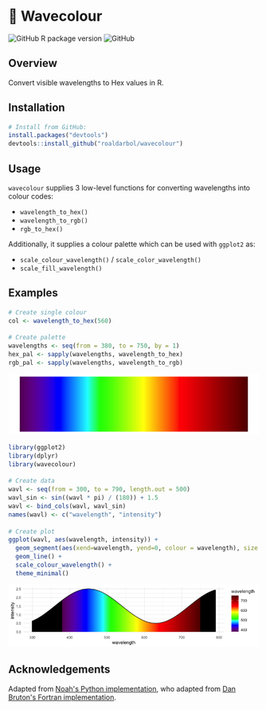 # 🌈 Wavecolour
![GitHub R package version](https://img.shields.io/github/r-package/v/roaldarbol/wavecolour)
![GitHub](https://img.shields.io/github/license/roaldarbol/wavecolour?color=blue&label=License)

## Overview
Convert visible wavelengths to Hex values in R.

## Installation
```r
# Install from GitHub:
install.packages("devtools")
devtools::install_github("roaldarbol/wavecolour")
```

## Usage
`wavecolour` supplies 3 low-level functions for converting wavelengths into colour codes:
  - `wavelength_to_hex()`
  - `wavelength_to_rgb()`
  - `rgb_to_hex()`

Additionally, it supplies a colour palette which can be used with `ggplot2` as:
  - `scale_colour_wavelength()` / `scale_color_wavelength()`
  - `scale_fill_wavelength()`


## Examples
```r
# Create single colour
col <- wavelength_to_hex(560)

# Create palette
wavelengths <- seq(from = 380, to = 750, by = 1)
hex_pal <- sapply(wavelengths, wavelength_to_hex)
rgb_pal <- sapply(wavelengths, wavelength_to_rgb)
```
![image](https://github.com/roaldarbol/wavecolour/blob/main/man/figures/palette.png)

```r
library(ggplot2)
library(dplyr)
library(wavecolour)

# Create data
wavl <- seq(from = 300, to = 790, length.out = 500)
wavl_sin <- sin((wavl * pi) / (180)) + 1.5
wavl <- bind_cols(wavl, wavl_sin)
names(wavl) <- c("wavelength", "intensity")

# Create plot
ggplot(wavl, aes(wavelength, intensity)) +
  geom_segment(aes(xend=wavelength, yend=0, colour = wavelength), size = 1) +
  geom_line() +
  scale_colour_wavelength() +
  theme_minimal()
```
![image](https://github.com/roaldarbol/wavecolour/blob/main/man/figures/wavelengths.png)


## Acknowledgements
Adapted from [Noah's Python implementation](http://noah.org/wiki/Wavelength_to_RGB_in_Python), who adapted from [Dan Bruton's Fortran implementation](http://www.physics.sfasu.edu/astro/color/spectra.html).
